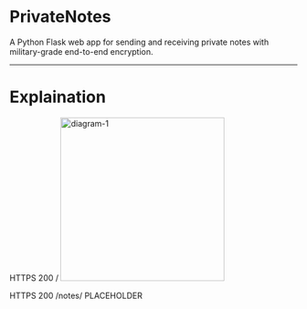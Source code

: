# PrivateNotes

A Python Flask web app for sending and receiving private notes with military-grade end-to-end encryption.

---
# Explaination

HTTPS 200 /
<img width="287" alt="diagram-1" src="https://github.com/user-attachments/assets/de93059a-320d-414f-b528-86ab539dc720">

HTTPS 200 /notes/<note>
PLACEHOLDER

